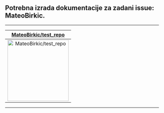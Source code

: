 ## Potrebna izrada dokumentacije za zadani issue: MateoBirkic.



---

| [MateoBirkic/test_repo](https://github.com/MateoBirkic/test_repo) |
| :-: |
| <a href="https://github.com/MateoBirkic/test_repo"><img src="https://github.com/MateoBirkic/test_repo/raw/master/DISPLAY.jpg" alt="MateoBirkic/test_repo" title="MateoBirkic/test_repo" width="200" height="200"></a> |



---

